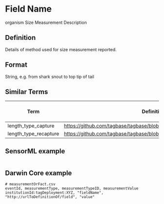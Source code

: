 # Field Name
organism Size Measurement Description

## Definition 
Details of method used for size measurement reported.

## Format
String, e.g. from shark snout to top tip of tail

## Similar Terms 
|Term|Definition URL|Source Vocabulary Publisher/Creator|
|----|----------|-----------------|
|length_type_capture|https://github.com/tagbase/tagbase/blob/master/eTagMetadataInventory.csv#L66|Tagbase|
|length_type_recapture|https://github.com/tagbase/tagbase/blob/master/eTagMetadataInventory.csv#L74|Tagbase|

## SensorML example
```xml

```
## Darwin Core example
```csv
# measurementOrFact.csv
eventId, measurementType, measurementTypeID, measurementValue
institutionId:tagDeployment:XYZ, "fieldName", "http://urlToDefinitionOf/field", "value"
```
